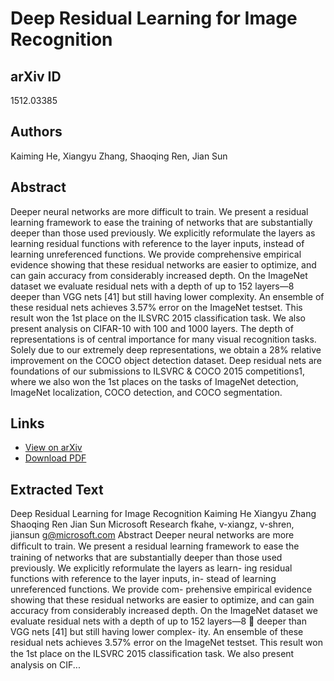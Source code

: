 # Deep Residual Learning for Image Recognition

## arXiv ID
1512.03385

## Authors
Kaiming He, Xiangyu Zhang, Shaoqing Ren, Jian Sun

## Abstract
Deeper neural networks are more difficult to train. We present a residual learning framework to ease the training of networks that are substantially deeper than those used previously. We explicitly reformulate the layers as learning residual functions with reference to the layer inputs, instead of learning unreferenced functions. We provide comprehensive empirical evidence showing that these residual networks are easier to optimize, and can gain accuracy from considerably increased depth. On the ImageNet dataset we evaluate residual nets with a depth of up to 152 layers—8 deeper than VGG nets [41] but still having lower complexity. An ensemble of these residual nets achieves 3.57% error on the ImageNet testset. This result won the 1st place on the ILSVRC 2015 classification task. We also present analysis on CIFAR-10 with 100 and 1000 layers. The depth of representations is of central importance for many visual recognition tasks. Solely due to our extremely deep representations, we obtain a 28% relative improvement on the COCO object detection dataset. Deep residual nets are foundations of our submissions to ILSVRC & COCO 2015 competitions1, where we also won the 1st places on the tasks of ImageNet detection, ImageNet localization, COCO detection, and COCO segmentation.

## Links
- [View on arXiv](https://arxiv.org/abs/1512.03385)
- [Download PDF](https://arxiv.org/pdf/1512.03385.pdf)

## Extracted Text
Deep Residual Learning for Image Recognition
Kaiming He Xiangyu Zhang Shaoqing Ren Jian Sun
Microsoft Research
fkahe, v-xiangz, v-shren, jiansun g@microsoft.com
Abstract
Deeper neural networks are more difﬁcult to train. We
present a residual learning framework to ease the training
of networks that are substantially deeper than those used
previously. We explicitly reformulate the layers as learn-
ing residual functions with reference to the layer inputs, in-
stead of learning unreferenced functions. We provide com-
prehensive empirical evidence showing that these residual
networks are easier to optimize, and can gain accuracy from
considerably increased depth. On the ImageNet dataset we
evaluate residual nets with a depth of up to 152 layers—8 
deeper than VGG nets [41] but still having lower complex-
ity. An ensemble of these residual nets achieves 3.57% error
on the ImageNet testset. This result won the 1st place on the
ILSVRC 2015 classiﬁcation task. We also present analysis
on CIF...
